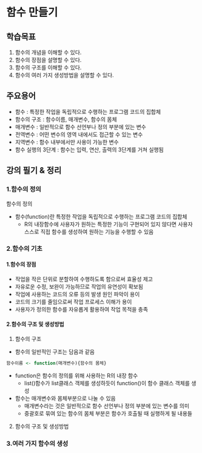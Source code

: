 # 함수 만들기

## 학습목표
1. 함수의 개념을 이해할 수 있다.
2. 함수의 장점을 설명할 수 있다.
3. 함수의 구조를 이해할 수 있다.
4. 함수의 여러 가지 생성방법을 설명할 수 있다.

## 주요용어
- 함수 : 특정한 작업을 독립적으로 수행하는 프로그램 코드의 집합체
- 함수의 구조 : 함수이름, 매개변수, 함수의 몸체
- 매개변수 : 일반적으로 함수 선언부나 정의 부분에 있는 변수
- 전역변수 : 어떤 변수의 영역 내에서도 접근할 수 있는 변수
- 지역변수 : 함수 내부에서만 사용이 가능한 변수
- 함수 실행의 3단계 : 함수는 입력, 연산, 출력의 3단계를 거쳐 실행됨

## 강의 필기 & 정리

### 1.함수의 정의

함수의 정의
- 함수(function)란 특정한 작업을 독립적으로 수행하는 프로그램 코드의 집합체
  - R의 내장함수에 사용자가 원하는 특정한 기능이 구현되어 있지 않다면 사용자 스스로 직접 함수를 생성하여 원하는 기능을 수행할 수 있음

### 2.함수의 기초

#### 1.함수의 장점

- 작업을 작은 단위로 분할하여 수행하도록 함으로써 효율성 제고
- 자유로운 수정, 보완이 가능하므로 작업의 유연성이 확보됨
- 작업에 사용하는 코드의 오류 등의 발생 원인 파악이 용이
- 코드의 크기를 줄임으로써 작업 프로세스 이해가 용이
- 사용자가 정의한 함수를 자유롭게 활용하여 작업 목적을 충족

#### 2.함수의 구조 및 생성방법

1. 함수의 구조

- 함수의 일반적인 구조는 담음과 같음
```R
함수이름 <- function(매개변수){함수의 몸체}
```
- function은 함수의 정의를 위해 사용하는 R의 내장 함수
  - list()함수가 list클래스 객체를 생성하듯이 function()이 함수 클래스 객체를 생성
- 함수는 매개변수와 몸체부분으로 나눌 수 있음
  - 매개변수라는 것은 일반적으로 함수 선언부나 정의 부분에 있는 변수를 의미
  - 중괄호로 묶여 있는 함수의 몸체 부분은 함수가 호출될 때 실행하게 될 내용들

2. 함수의 구조 및 생성방법


### 3.여러 가지 함수의 생성
